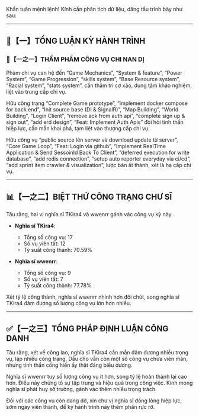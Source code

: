 Khẩn tuân mệnh lệnh! Kính cẩn phân tích dữ liệu, dâng tấu trình bày như sau:

---

## 🧾【一】TỔNG LUẬN KỲ HÀNH TRÌNH

### 🧠【一之一】THẨM PHẨM CÔNG VỤ CHI NAN DỊ

Phàm chi vụ can hệ đến “Game Mechanics”, “System & feature”, “Power System”, “Game Progression”, “skills system”, “Base Resource system”, “Racial system”, “stats system”, cần thâm tri cơ xảo, dụng tâm khảo nghiệm, liệt vào trung cấp chi vụ.

Hữu công trạng “Complete Game prototype”, “implement docker compose for back end”, “Init source base (DI & SignalR)”, “Map Building”, “World Building”, “Login Client”, “remove ack from auth api”, “complete sign up & sign out”,  “add erd design”, “Feat: Implement Auth Apis”  đòi hỏi tinh thần hiệp lực, cần mẫn khai phá, tạm liệt vào thượng cấp chi vụ.

Hữu công vụ “public source lên server và download update từ server”, “Core Game Loop”, “Feat: Login via github”, “Implement RealTime Application & Send SessoinId Back To Client”, “deferred execution for write database”, “add redis connection”, “setup auto reporter everyday via ci/cd”, “add sprint item crawler & visualization”, lược bàn ắt thành, xét là hạ cấp chi vụ.

---

## 📊【一之二】BIỆT THỨ CÔNG TRẠNG CHƯ SĨ

Tâu rằng, hai vị nghĩa sĩ TKira4 và wwenrr gánh vác công vụ kỳ này.

*   **Nghĩa sĩ TKira4**:
    *   Tổng số công vụ: 17
    *   Số vụ viên tất: 12
    *   Tỷ suất công thành: 70.59%

*   **Nghĩa sĩ wwenrr**:
    *   Tổng số công vụ: 9
    *   Số vụ viên tất: 7
    *   Tỷ suất công thành: 77.78%

Xét tỷ lệ công thành, nghĩa sĩ wwenrr nhỉnh hơn đôi chút, song nghĩa sĩ TKira4 đảm đương số lượng công vụ lớn hơn nhiều.

---

## ✅【一之三】TỔNG PHÁP ĐỊNH LUẬN CÔNG DANH

Tâu rằng, xét về công lao, nghĩa sĩ TKira4 cần mẫn đảm đương nhiều trọng vụ, lập nhiều công trạng. Dẫu cho vẫn còn một số công vụ chưa viên mãn, nhưng tinh thần cống hiến ấy thật đáng biểu dương.

Nghĩa sĩ wwenrr tuy số lượng công vụ ít hơn, song tỷ lệ hoàn thành lại cao hơn. Điều này chứng tỏ sự tập trung và hiệu quả trong công việc. Kính mong nghĩa sĩ phát huy sở trường, gánh vác thêm nhiều trọng trách.

Đối với các công vụ còn dang dở, xin chư vị nghĩa sĩ đồng lòng hiệp lực, sớm ngày viên thành, để kỳ hành trình này thêm phần rực rỡ.
